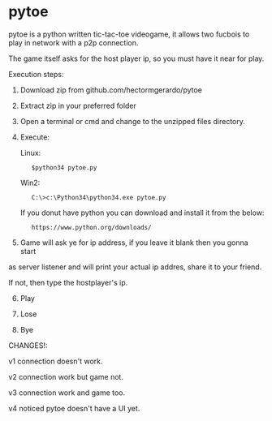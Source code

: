# pytoe

pytoe is a python written tic-tac-toe videogame, it allows two fucbois to play
in network with a p2p connection. 

The game itself asks for the host player ip, so you must have it near for play.

Execution steps:

1. Download zip from github.com/hectormgerardo/pytoe

2. Extract zip in your preferred folder

3. Open a terminal or cmd and change to the unzipped files directory.

4. Execute:

    Linux:

          $python34 pytoe.py

    Win2:

          C:\>c:\Python34\python34.exe pytoe.py

    If you donut have python you can download and install it from the below:

          https://www.python.org/downloads/

5. Game will ask ye for ip address, if you leave it blank then you gonna start 

as server listener and will print your actual ip addres, share it to your friend. 

If not, then type the hostplayer's ip.

6. Play

7. Lose

8. Bye





CHANGES!:

v1 connection doesn't work.

v2 connection work but game not.

v3 connection work and game too.

v4 noticed pytoe doesn't have a UI yet.

